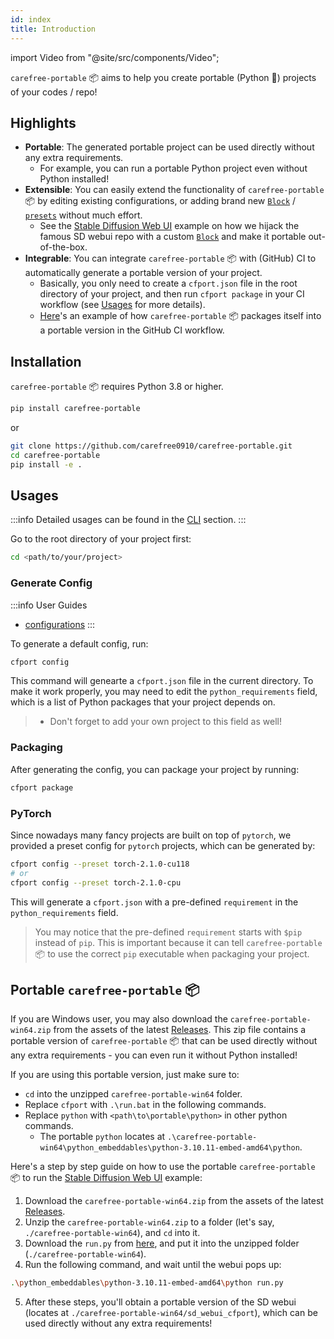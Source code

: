 ```yaml
---
id: index
title: Introduction
---
```


import Video from "@site/src/components/Video";

`carefree-portable` 📦️ aims to help you create portable (Python 🐍) projects of your codes / repo!

## Highlights

- **Portable**: The generated portable project can be used directly without any extra requirements.
  - For example, you can run a portable Python project even without Python installed!
- **Extensible**: You can easily extend the functionality of `carefree-portable` 📦️ by editing existing configurations, or adding brand new [`Block`](/docs/reference/design-philosophy#block) / [`presets`](/docs/reference/jsons#presets) without much effort.
  - See the [Stable Diffusion Web UI](https://github.com/carefree0910/carefree-portable/blob/main/examples/sd_webui) example on how we hijack the famous SD webui repo with a custom [`Block`](/docs/reference/design-philosophy#block) and make it portable out-of-the-box.
- **Integrable**: You can integrate `carefree-portable` 📦️ with (GitHub) CI to automatically generate a portable version of your project.
  - Basically, you only need to create a `cfport.json` file in the root directory of your project, and then run `cfport package` in your CI workflow (see [Usages](#usages) for more details).
  - [Here](https://github.com/carefree0910/carefree-portable/blob/main/.github/workflows/package.yml)'s an example of how `carefree-portable` 📦️ packages itself into a portable version in the GitHub CI workflow.

## Installation

`carefree-portable` 📦️ requires Python 3.8 or higher.

```bash
pip install carefree-portable
```

or

```bash
git clone https://github.com/carefree0910/carefree-portable.git
cd carefree-portable
pip install -e .
```

## Usages

:::info
Detailed usages can be found in the [CLI](/docs/user-guides/cli) section.
:::

Go to the root directory of your project first:

```bash
cd <path/to/your/project>
```

### Generate Config

:::info User Guides
* [configurations](/docs/user-guides/configurations)
:::

To generate a default config, run:

```bash
cfport config
```

This command will genearte a `cfport.json` file in the current directory. To make it work properly, you may need to edit the `python_requirements` field, which is a list of Python packages that your project depends on.

> - Don't forget to add your own project to this field as well!

### Packaging

After generating the config, you can package your project by running:

```bash
cfport package
```

### PyTorch

Since nowadays many fancy projects are built on top of `pytorch`, we provided a preset config for `pytorch` projects, which can be generated by:

```bash
cfport config --preset torch-2.1.0-cu118
# or
cfport config --preset torch-2.1.0-cpu
```

This will generate a `cfport.json` with a pre-defined `requirement` in the `python_requirements` field.

> You may notice that the pre-defined `requirement` starts with `$pip` instead of `pip`. This is important because it can tell `carefree-portable` 📦️ to use the correct `pip` executable when packaging your project.

## Portable `carefree-portable` 📦️

If you are Windows user, you may also download the `carefree-portable-win64.zip` from the assets of the latest [Releases](https://github.com/carefree0910/carefree-portable/releases). This zip file contains a portable version of `carefree-portable` 📦️ that can be used directly without any extra requirements - you can even run it without Python installed!

If you are using this portable version, just make sure to:
- `cd` into the unzipped `carefree-portable-win64` folder.
- Replace `cfport` with `.\run.bat` in the following commands.
- Replace `python` with `<path\to\portable\python>` in other python commands.
  - The portable `python` locates at `.\carefree-portable-win64\python_embeddables\python-3.10.11-embed-amd64\python`.

Here's a step by step guide on how to use the portable `carefree-portable` 📦️ to run the [Stable Diffusion Web UI](https://github.com/carefree0910/carefree-portable/blob/main/examples/sd_webui) example:

1. Download the `carefree-portable-win64.zip` from the assets of the latest [Releases](https://github.com/carefree0910/carefree-portable/releases).
2. Unzip the `carefree-portable-win64.zip` to a folder (let's say, `./carefree-portable-win64`), and `cd` into it.
3. Download the `run.py` from [here](https://github.com/carefree0910/carefree-portable/blob/main/examples/sd_webui/run.py), and put it into the unzipped folder (`./carefree-portable-win64`).
4. Run the following command, and wait until the webui pops up:

```bash
.\python_embeddables\python-3.10.11-embed-amd64\python run.py
```

5. After these steps, you'll obtain a portable version of the SD webui (locates at `./carefree-portable-win64/sd_webui_cfport`), which can be used directly without any extra requirements!
